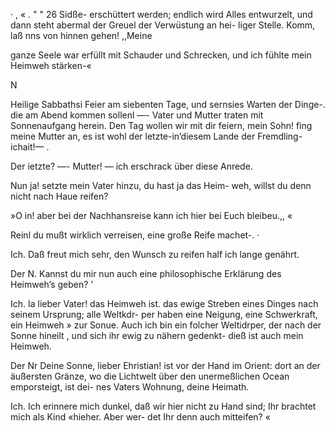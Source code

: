 · , « . " " 26
Sidße- erschüttert werden; endlich wird Alles entwurzelt,
und dann steht abermal der Greuel der Verwüstung an hei-
liger Stelle. Komm, laß nns von hinnen gehen! ,,Meine

ganze Seele war erfüllt mit Schauder und Schrecken, und
ich fühlte mein Heimweh stärken-«

N

Heilige Sabbathsi Feier am siebenten Tage, und sernsies
Warten der Dinge-. die am Abend kommen sollenl —- Vater
und Mutter traten mit Sonnenaufgang herein. Den Tag
wollen wir mit dir feiern, mein Sohn! fing meine Mutter
an, es ist wohl der letzte-in’diesem Lande der Fremdling-
ichait!— .

Der ietzte? —- Mutter! — ich erschrack über diese Anrede.

Nun ja! setzte mein Vater hinzu, du hast ja das Heim-
weh, willst du denn nicht nach Haue reifen?

»O in! aber bei der Nachhansreise kann ich hier bei
Euch bleibeu.,, «

Reinl du mußt wirklich verreisen, eine große Reife
machet-. ·

Ich. Daß freut mich sehr, den Wunsch zu reifen half
ich lange genährt.

Der N. Kannst du mir nun auch eine philosophische
Erklärung des Heimweh’s geben? ’

Ich. Ia lieber Vater! das Heimweh ist. das ewige
Streben eines Dinges nach seinem Ursprung; alle Weltkdr-
per haben eine Neigung, eine Schwerkraft, ein Heimweh »
zur Sonue. Auch ich bin ein folcher Weltidrper, der nach
der Sonne hineilt , und sich ihr ewig zu nähern gedenkt-
dieß ist auch mein Heimweh.

Der Nr Deine Sonne, lieber Ehristian! ist vor der
Hand im Orient: dort an der äußersten Gränze, wo die
Lichtwelt über den unermeßlichen Ocean emporsteigt, ist dei-
nes Vaters Wohnung, deine Heimath.

Ich. Ich erinnere mich dunkel, daß wir hier nicht zu
Hand sind; Ihr brachtet mich als Kind «hieher. Aber wer-
det Ihr denn auch mitteifen? «

